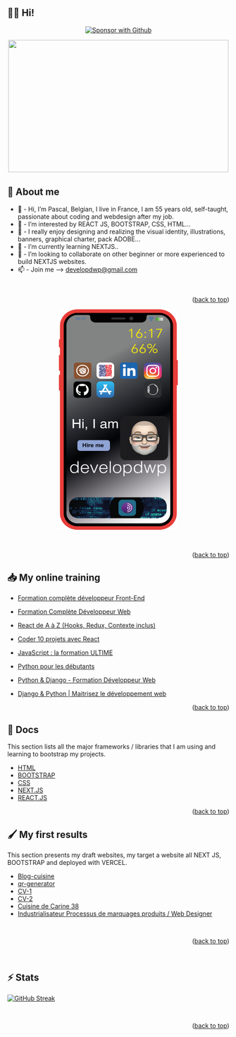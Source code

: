 ## 🙋‍♂️ Hi!

<p align="center">
  <a href="https://github.com/sponsors/developdwp"><img alt="Sponsor with Github" title="developdwp" src="https://img.shields.io/badge/-____________developdwp____________-red?style=for-the-badge&logo=github&logoColor=white"/></a>
</p>
<!-- ***************************************************************************************** -->
<p align="center">
<img src="https://static.dribbble.com/users/730703/screenshots/6581243/avento.gif"width="500" height="300">
</p>

<!-- ***************************************************************************************** -->
## 👋 About me

- 👋  - Hi, I’m Pascal, Belgian, I live in France, I am 55 years old, self-taught, passionate about coding and webdesign after my job. <br>
- 👀  - I’m interested by REACT JS, BOOTSTRAP, CSS, HTML... <br>
- 🧡	- I really enjoy designing and realizing the visual identity, illustrations, banners, graphical charter, pack ADOBE...<br>
- 🌱  - I’m currently learning NEXTJS..<br>
- 💞️  - I’m looking to collaborate on other beginner or more experienced to build NEXTJS websites.<br>
- 📫  - Join me --> developdwp@gmail.com<br>
<br>

<p align="right">(<a href="#top">back to top</a>)</p>
<!-- ***************************************************************************************** -->
<p align="center">
<img src="https://github.com/developdwp/images/blob/main/iphoneGithub.png?raw=true"width="270" height="500">
</p>
<br>

<p align="right">(<a href="#top">back to top</a>)</p>
<!-- ***************************************************************************************** -->

## 📥 My online training

* [Formation complète développeur Front-End](https://www.udemy.com/course/formation-complete-developpeur-front-end/)
* [Formation Complète Développeur Web](https://www.udemy.com/course/formation-developpeur-web/)

* [React de A à Z (Hooks, Redux, Contexte inclus)](https://www.udemy.com/course/react-formation-complete/)
* [Coder 10 projets avec React](https://www.udemy.com/course/coder-10-projets-avec-react/)

* [JavaScript : la formation ULTIME](https://www.udemy.com/course/javascript-la-formation-ultime/)

* [Python pour les débutants](https://www.udemy.com/course/formation-complete-python/)
* [Python & Django - Formation Développeur Web](https://www.udemy.com/course/python-django-formation-developpeur-web-full-stack/?src=sac&kw=python+%26+django)
* [Django & Python | Maitrisez le développement web](https://www.udemy.com/course/django-2-python-maitrisez-le-developpement-web/)

<p align="right">(<a href="#top">back to top</a>)</p>
<!-- ***************************************************************************************** -->

## 🔧 Docs

This section lists all the major frameworks / libraries that I am using and learning to bootstrap my projects.

* [HTML](https://developer.mozilla.org/fr/docs/Web/HTML)
* [BOOTSTRAP](https://getbootstrap.com)
* [CSS](https://www.w3schools.com/css/)
* [NEXT.JS](https://nextjs.org/)
* [REACT.JS](https://reactjs.org/)

<p align="right">(<a href="#top">back to top</a>)</p>

<!-- ***************************************************************************************** -->
## 🖌 My first results

This section presents my draft websites, my target a website all NEXT JS, BOOTSTRAP and deployed with VERCEL.

* [Blog-cuisine](https://developdwp.github.io/dwp_blogcuisine/)
* [qr-generator](https://developdwp.github.io/qr-generator/)
* [CV-1](https://developdwp.github.io/dwp_cv1/)
* [CV-2](https://developdwp.github.io/dwp_cv2/)
* [Cuisine de Carine 38](https://developdwp.github.io/dwp_cook/)
* [Industrialisateur Processus de marquages produits / Web Designer](https://developdwp.github.io/dwp_markingtechno/)

<br>
<p align="right">(<a href="#top">back to top</a>)</p>
<br>

<!-- ***************************************************************************************** -->
## ⚡ Stats
[![GitHub Streak](http://github-readme-streak-stats.herokuapp.com?user=developdwp&theme=dark&date_format=M%20j%5B%2C%20Y%5D)](https://git.io/streak-stats)

<br>
<p align="right">(<a href="#top">back to top</a>)</p>
<br>

<!-- ***************************************************************************************** -->

<!--- ✨  ✨ --->


